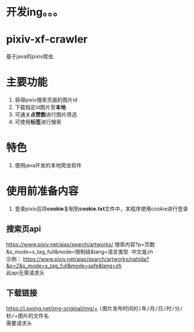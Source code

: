 # 开发ing。。。
# pixiv-xf-crawler
基于java的pixiv爬虫
# 主要功能
1. 获得pixiv搜索页面的图片id  
2. 下载指定id图片至**本地**  
3. 可通关**点赞数**进行图片筛选  
4. 可使用**标签**进行搜索  
# 特色
1. 使用java开发的本地爬虫软件
# 使用前准备内容
1. 登录pixiv后将**cookie**复制到**cookie.txt**文件中，本程序使用cookie进行登录
## 搜索页api
https://www.pixiv.net/ajax/search/artworks/ <kbd>搜索内容</kbd>?p=<kbd>页数</kbd>&s_mode=s_tag_full&mode=<kbd>限制级</kbd>&lang=<kbd>语言类型 中文是zh</kbd>  
示例：
https://www.pixiv.net/ajax/search/artworks/nahida?&p=2&s_mode=s_tag_full&mode=safe&lang=zh  
此api无需请求头
## 下载链接
https://i.pximg.net/img-original/img/+ <kbd>(图片发布时间的)年/月/日/时/分/秒/</kbd>+<kbd>图片的文件名</kbd>  
需要请求头
